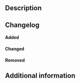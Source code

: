## Description

<!-- Briefly describe the changes introduced by this pull request -->

## Changelog

<!-- Provide your changes here, ideally with issue references. Remove unused subchapters -->
<!-- cf. https://keepachangelog.com/ -->

#### Added

#### Changed

#### Removed


## Additional information

<!-- If there is something to mention, here is the place! -->